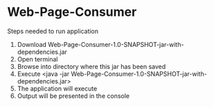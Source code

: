 # Web-Page-Consumer

Steps needed to run application
1. Download Web-Page-Consumer-1.0-SNAPSHOT-jar-with-dependencies.jar
2. Open terminal
3. Browse into directory where this jar has been saved
4. Execute <java -jar Web-Page-Consumer-1.0-SNAPSHOT-jar-with-dependencies.jar>
5. The application will execute
6. Output will be presented in the console
